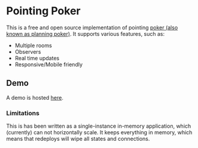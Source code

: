 # Pointing Poker

This is a free and open source implementation of pointing [poker (also known as planning poker)](https://en.wikipedia.org/wiki/Planning_poker). It supports various features, such as:

- Multiple rooms
- Observers
- Real time updates
- Responsive/Mobile friendly

## Demo

A demo is hosted [here](https://pointingpoker.app).


### Limitations

This is has been written as a single-instance in-memory application, which (currently) can not horizontally scale. It keeps everything in memory, which means that redeploys will wipe all states and connections.
